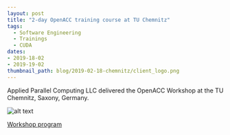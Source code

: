 ```yaml
---
layout: post
title: "2-day OpenACC training course at TU Chemnitz"
tags:
  - Software Engineering
  - Trainings
  - CUDA
dates:
- 2019-18-02
- 2019-19-02
thumbnail_path: blog/2019-02-18-chemnitz/client_logo.png
---
```


Applied Parallel Computing LLC delivered the OpenACC Workshop at the TU Chemnitz, Saxony, Germany.

![alt text](\assets\img\blog\2019-02-18-chemnitz\client_logo.png "Logo Title Text 1")

[Workshop program](\assets\img\blog\2019-02-18-chemnitz\tuchemnitz_program.pdf)
